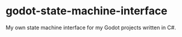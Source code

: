 # godot-state-machine-interface
 My own state machine interface for my Godot projects written in C#.
